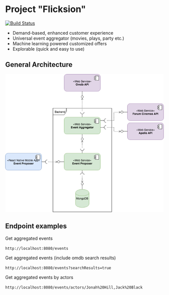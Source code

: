 # Project "Flicksion"

[![Build Status](https://travis-ci.com/AllarVi/flicksion-be.svg?branch=develop)](https://travis-ci.com/AllarVi/flicksion-be)

* Demand-based, enhanced customer experience
* Universal event aggregator (movies, plays, party etc.)
* Machine learning powered customized offers
* Explorable (quick and easy to use)

## General Architecture

![general architecture of the example app](img/flick_subsystem_design_level_2.png)

## Endpoint examples

Get aggregated events

`http://localhost:8080/events`

Get aggregated events (include omdb search results)

`http://localhost:8080/events?searchResults=true`

Get aggregated events by actors 

`http://localhost:8080/events/actors/Jonah%20Hill,Jack%20Black`
